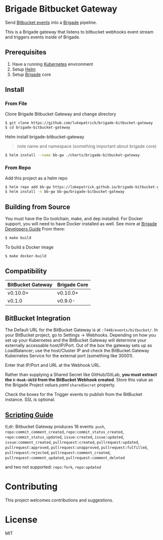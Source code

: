 # Brigade Bitbucket Gateway

Send [Bitbucket events](https://confluence.atlassian.com/bitbucket/manage-webhooks-735643732.html) into a [Brigade](https://github.com/Azure/brigade) pipeline. 

This is a Brigade gateway that listens to bitbucket webhooks event stream and triggers events inside of Brigade.

## Prerequisites

1. Have a running [Kubernetes](https://kubernetes.io/docs/setup/) environment
2. Setup [Helm](https://github.com/kubernetes/helm)
3. Setup [Brigade](https://github.com/Azure/brigade) core

## Install

### From File
Clone Brigade Bitbucket Gateway and change directory
```bash
$ git clone https://github.com/lukepatrick/brigade-bitbucket-gateway
$ cd brigade-bitbucket-gateway
```
Helm install brigade-bitbucket-gateway
> note name and namespace (something important about brigade core)
```bash
$ helm install --name bb-gw ./charts/brigade-bitbucket-gateway
```

### From Repo
Add this project as a helm repo

```bash
$ helm repo add bb-gw https://lukepatrick.github.io/brigade-bitbucket-gateway
$ helm install -n bb-gw bb-gw/brigade-bitbucket-gateway
```

## Building from Source
You must have the Go toolchain, make, and dep installed. For Docker support, you will need to have Docker installed as well. 
See more at [Brigade Developers Guide](https://github.com/Azure/brigade/blob/master/docs/topics/developers.md) 
From there:

```bash
$ make build
```
To build a Docker image
```bash
$ make docker-build
```

## Compatibility

| BitBucket Gateway | Brigade Core |
|-------------------|--------------|
| v0.10.0+          | v0.10.0+     |
| v0.1.0            | v0.9.0-      |


## BitBucket Integration
The Default URL for the BitBucket Gateway is at `:7448/events/bitbucket/`. In your BitBucket project, go to Settings -> Webhooks. Depending on how you set up 
your Kubernetes and the BitBucket Gateway will determine your externally accessable host/IP/Port. Out of the box the gateway sets up as LoadBalancer; use the host/Cluster IP and check the BitBucket Gateway Kubernetes Service for the external port (something like 30001).

Enter that IP/Port and URL at the Webhook URL. 

Rather than supplying a Shared Secret like GitHub/GitLab, **you must extract the `X-Hook-UUID` from the BitBucket Webhook created**. Store this value as the Brigade Project *values.yaml* `sharedSecret` property.

Check the boxes for the Trigger events to publish from the BitBucket instance. SSL is optional.

## [Scripting Guide](docs/scripting.md)
tl;dr: Bitbucket Gateway produces 16 events:
`push`,
`repo:commit_comment_created`,
`repo:commit_status_created`,
`repo:commit_status_updated`,
`issue:created`,
`issue:updated`,
`issue:comment_created`,
`pullrequest:created`,
`pullrequest:updated`,
`pullrequest:approved`,
`pullrequest:unapproved`,
`pullrequest:fulfilled`,
`pullrequest:rejected`,
`pullrequest:comment_created`,
`pullrequest:comment_updated`,
`pullrequest:comment_deleted`

and two not supported: `repo:fork`, `repo:updated`


# Contributing

This project welcomes contributions and suggestions.

# License

MIT